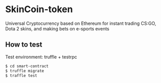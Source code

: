 # SkinCoin-token

Universal Cryptocurrency based on Ethereum for instant trading CS:GO, Dota 2 skins, and making bets on e-sports events

## How to test

Test environment: truffle + testrpc




```sh
$ cd smart-contract
$ truffle migrate
$ traffle test
```
